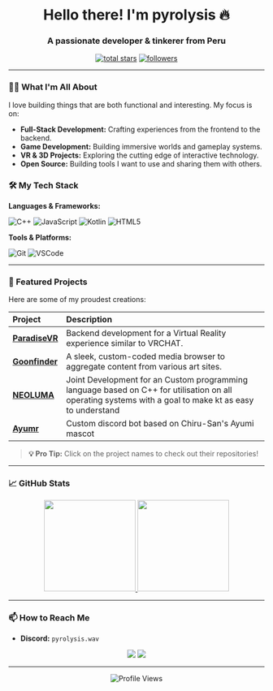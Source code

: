 <h1 align="center">Hello there! I'm pyrolysis 🔥</h1>
<h3 align="center">A passionate developer & tinkerer from Peru</h3>

<p align="center">
  <a href="https://github.com/pyr0lysis?tab=repositories&sort=stargazers">
    <img alt="total stars" title="Total stars on GitHub" src="https://custom-icon-badges.demolab.com/github/stars/pyr0lysis?color=55960c&style=for-the-badge&labelColor=488207&logo=star"/></a>
  <a href="https://github.com/pyr0lysis?tab=followers">
    <img alt="followers" title="Follow me on Github" src="https://custom-icon-badges.demolab.com/github/followers/pyr0lysis?color=236ad3&labelColor=1155ba&style=for-the-badge&logo=person-add&label=Follow&logoColor=white"/></a>
</p>

---

### 👨‍💻 What I'm All About

I love building things that are both functional and interesting. My focus is on:
*   **Full-Stack Development:** Crafting experiences from the frontend to the backend.
*   **Game Development:** Building immersive worlds and gameplay systems.
*   **VR & 3D Projects:** Exploring the cutting edge of interactive technology.
*   **Open Source:** Building tools I want to use and sharing them with others.

### 🛠️ My Tech Stack

**Languages & Frameworks:**

![C++](https://img.shields.io/badge/C++-00599C?style=for-the-badge&logo=c%2B%2B&logoColor=white)
![JavaScript](https://img.shields.io/badge/JavaScript-F7DF1E?style=for-the-badge&logo=javascript&logoColor=black)
![Kotlin](https://img.shields.io/badge/Kotlin-7F52FF?style=for-the-badge&logo=kotlin&logoColor=white)
![HTML5](https://img.shields.io/badge/HTML5-E34F26?style=for-the-badge&logo=html5&logoColor=white)

**Tools & Platforms:**

![Git](https://img.shields.io/badge/Git-F05032?style=for-the-badge&logo=git&logoColor=white)
![VSCode](https://img.shields.io/badge/VSCode-007ACC?style=for-the-badge&logo=visual-studio-code&logoColor=white)

---

### 🥭 Featured Projects

Here are some of my proudest creations:

| Project | Description |
| :--- | :--- |
| **[ParadiseVR](https://github.com/Paradise-VR/backend)** | Backend development for a Virtual Reality experience similar to VRCHAT. |
| **[Goonfinder](https://github.com/PulchrasHusband/GoonFinder)** | A sleek, custom-coded media browser to aggregate content from various art sites. |
| **[NEOLUMA](https://github.com/TsukimotoX/Neoluma)** | Joint Development for an Custom programming language based on C++ for utilisation on all operating systems with a goal to make kt as easy to understand  |
| **[Ayumr](https://github.com/Mistromy/Nirupama)** | Custom discord bot based on Chiru-San's Ayumi mascot  |

> **💡 Pro Tip:** Click on the project names to check out their repositories!

---

### 📈 GitHub Stats

<p align="center">
  <a href="https://github.com/pyr0lysis">
    <img height="180em" src="https://github-readme-stats.vercel.app/api?username=pyr0lysis&show_icons=true&theme=vision-friendly-dark&hide_border=true&include_all_commits=true&count_private=true" />
    <img height="180em" src="https://github-readme-stats.vercel.app/api/top-langs/?username=pyr0lysis&theme=vision-friendly-dark&hide_border=true&layout=compact&langs_count=8&hide=html,css" />
  </a>
</p>

---

### 📫 How to Reach Me

- **Discord:** `pyrolysis.wav`

<p align="center">
    <a href="https://github.com/pyr0lysis"><img src="https://img.shields.io/badge/GitHub-181717?style=for-the-badge&logo=github&logoColor=white" /></a>
    <a href="https://discord.com/users/441333832677326858"><img src="https://img.shields.io/badge/Discord-5865F2?style=for-the-badge&logo=discord&logoColor=white" /></a>
</p>

---

<p align="center">
  <img src="https://komarev.com/ghpvc/?username=pyr0lysis&style=for-the-badge&color=orange" alt="Profile Views" />
</p>
